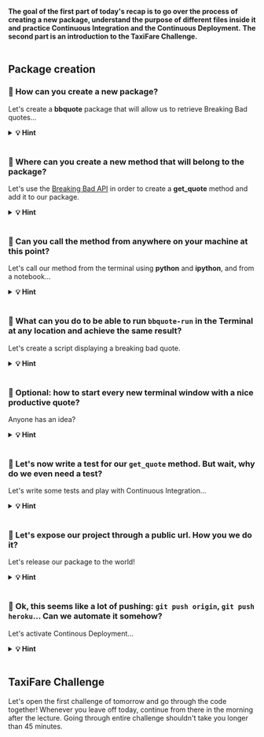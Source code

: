 **The goal of the first part of today's recap is to go over the process of creating a new package, understand the purpose of different files inside it and practice Continuous Integration and the Continuous Deployment.**
**The second part is an introduction to the TaxiFare Challenge.**
<br><br>


## Package creation

### 🤔 How can you create a new package?

Let's create a **bbquote** package that will allow us to retrieve Breaking Bad quotes...

<details>
  <summary markdown='span'><strong>💡 Hint </strong></summary>

<br>

**`packgenlite package-name`**

In order to create a new package you can run:

`packgenlite bbquote`

`cd bbquote`

`tree`

You should see the entire project structure created by the `packgenlite` tool.
</details>

<br>

### 🤔 Where can you create a new method that will belong to the package?

Let's use the [Breaking Bad API](https://breaking-bad-quotes.herokuapp.com/v1/quotes) in order to create a **get_quote** method and add it to our package.

<details>
  <summary markdown='span'><strong>💡 Hint </strong></summary>

<br>

**You can create a new `*.py` file within the `bbquote` directory containing an `__init__.py` file.**

```bash
touch bbquote/lib.py
```

```python
# bbquote/lib.py
import requests


def get_quote():
    url = 'https://breaking-bad-quotes.herokuapp.com/v1/quotes'
    response = requests.get(url).json()[0]

    return f"'{response['quote']}' \n> {response['author']}"


if __name__ == "__main__":
    print(get_quote())
```
</details>

<br>

### 🤔 Can you call the method from anywhere on your machine at this point?

Let's call our method from the terminal using **python** and **ipython**, and from a notebook...

<details>
  <summary markdown='span'><strong>💡 Hint </strong></summary>

<br>

**No.**

You can't as long as the package is not **installed** on your system.
In order to be able to do that you have to run:
`pip install -e .`
which will make the package executable from any location and will also listen to **any updates of the package files** (similar to `%autoreload`)

**👉 You can now call the method by importing it from `bbquote.lib` anywhere on your machine or you can execute the `lib.py` file directly by running: `python -m bbquote.lib`.**
</details>

<br>

### 🤔 What can you do to be able to run `bbquote-run` in the Terminal at any location and achieve the same result?

Let's create a script displaying a breaking bad quote.

<details>
  <summary markdown='span'><strong>💡 Hint </strong></summary>

<br>

**You can create a script which will import and call the method.**

A script is an executable file that you can run from the Terminal. They are useful with automation of the engineering tasks.
In order to convert a python file into a script you have to add two additional headers to the file and then the code which should be executed upon running the script.

```python
#!/usr/bin/env python
# -*- coding: utf-8 -*-
```

Do not forget to add the script to your `setup.py` file!
</details>
<br>

### 🤔 Optional: how to start every new terminal window with a nice productive quote?

Anyone has an idea?

<details>
  <summary markdown='span'><strong>💡 Hint </strong></summary>

<br>

Edit your `~/.zshrc` and add the name of your `bbquote-run` script at the very bottom...

Now open a new terminal window and see what happens!
</details>
<br>

### 🤔 Let's now write a test for our `get_quote` method. But wait, why do we even need a test?

Let's write some tests and play with Continuous Integration...

<details>
  <summary markdown='span'><strong>💡 Hint </strong></summary>

<br>

There are multiple reasons for introducing testing in our projects and all of the below reasons are valid. The right question is: why _wouldn't_ you introduce testing? 🤔

- We want to make sure our package and its methods are working correctly in different circumstances
- In case our teammate is updating the code, we are making sure the updates will not crash the package functionality
- Tests are part of Continuous Integration - it helps to maintain the quality of our code before committing the merge on a remote repository.
</details>
<br>

### 🤔 Let's expose our project through a public url. How you we do it?

Let's release our package to the world!

<details>
  <summary markdown='span'><strong>💡 Hint </strong></summary>

<br>

**We can create a new app on Heroku and push our code with additional configuration.**

In order to be able to display our project on an accessible url we have to use a cloud platform enabling us to build, run and operate applications. Heroku is one of such providers. In order to deploy our application and display the functionality of the `get_quote` method we can:

<details>
  <summary markdown='span'><strong> 1. Create an `app.py` file with simple frontend calling the method </strong></summary>

<br>

app.py:
``` python
import streamlit as st

from bbquote.quote import get_quote

author, quote = get_quote()  # assuming the function returns an author and a quote

f"{quote}, {author}"
```
</details>


<details>
  <summary markdown='span'><strong> 2. Add `streamlit` to the `requirements.txt` </strong></summary>

<br>

requirements.txt:
```
streamlit
```
</details>


<details>
  <summary markdown='span'><strong> 3. Add a `setup.sh` and `Procfile` for Heroku configuration </strong></summary>

<br>

setup.sh:
```
mkdir -p ~/.streamlit/

echo "\
[general]\n\
email = \"your-email@domain.com\"\n\
" > ~/.streamlit/credentials.toml

echo "\
[server]\n\
headless = true\n\
enableCORS=false\n\
port = $PORT\n\
" > ~/.streamlit/config.toml
```

Procfile:
```
web: sh setup.sh && streamlit run app.py
```
</details>


<details>
  <summary markdown='span'><strong> 4. Create a new app on heroku </strong></summary>

<br>

`heroku create <unique-app-name>`

</details>


<details>
  <summary markdown='span'><strong> 5. Push our code to Heroku </strong></summary>

<br>

`git push heroku master`
</details>


<details>
  <summary markdown='span'><strong> 6. Set the dynos to run our web application </strong></summary>

<br>

`heroku ps:scale web=1`
</details>


<br>

In case the application has an error, don't forget to check the logs: `heroku logs --tail`.

</details>
<br>

### 🤔 Ok, this seems like a lot of pushing: `git push origin`, `git push heroku`... Can we automate it somehow?

Let's activate Continous Deployment...

<details>
  <summary markdown='span'><strong>💡 Hint </strong></summary>

<br>

Yes, this process is called Continuous Deployment. With additional configuration in the `pythonpackage.yml` we can ask GitHub to deploy the latest code to Heroku for us if all the tests will pass.


**1. Do not forget to fill `HEROKU_API_KEY` and `HEROKU_EMAIL` in the GitHub secrets of the repository**

</details>
<br>

## TaxiFare Challenge

Let's open the first challenge of tomorrow and go through the code together! Whenever you leave off today, continue from there in the morning after the lecture. Going through entire challenge shouldn't take you longer than 45 minutes.
